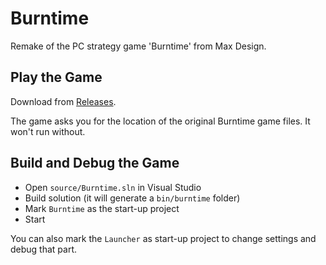 # Burntime

Remake of the PC strategy game 'Burntime' from Max Design.

## Play the Game

Download from [Releases](https://github.com/jakobharder/burntime/releases).

The game asks you for the location of the original Burntime game files.
It won't run without.

## Build and Debug the Game

- Open `source/Burntime.sln` in Visual Studio
- Build solution (it will generate a `bin/burntime` folder)
- Mark `Burntime` as the start-up project
- Start

You can also mark the `Launcher` as start-up project to change settings and debug that part.

